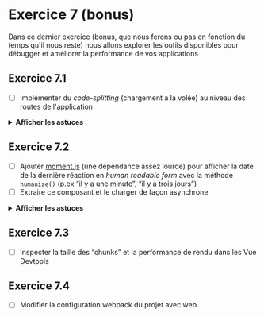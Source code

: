 # Exercice 7 (bonus)

Dans ce dernier exercice (bonus, que nous ferons ou pas en fonction du temps qu'il nous reste) nous allons explorer les outils disponibles pour débugger et améliorer la performance de vos applications

## Exercice 7.1

- [ ] Implémenter du _code-splitting_ (chargement à la volée) au niveau des routes de l'application 


<details>
 <summary><b>Afficher les astuces</b></summary>
 <ul>
 <li>
 Jetez un coup d'oeil à la doc de Vue Router sur
 <a href="https://router.vuejs.org/fr/guide/advanced/lazy-loading.html"> le chargement à la volée de composants
 </a>
</details>

## Exercice 7.2

- [ ] Ajouter [moment.js](https://momentjs.com/) (une dépendance assez lourde) pour afficher la date de la dernière réaction en _human readable form_ avec la méthode `humanize()` (p.ex “il y a une minute”, “il y a trois jours”)
- [ ] Extraire ce composant et le charger de façon asynchrone

<details>
 <summary><b>Afficher les astuces</b></summary>
 
 <ul>
 <li>Une fois de plus, la <a href="https://fr.vuejs.org/v2/guide/components-dynamic-async.html#Composants-asynchrones">doc officielle</a> est le meilleur point de départ.
</details>

## Exercice 7.3

- [ ] Inspecter la taille des “chunks” et la performance de rendu dans les Vue Devtools

## Exercice 7.4
 
- [ ] Modifier la configuration webpack du projet avec web

